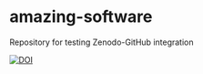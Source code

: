# amazing-software
Repository for testing Zenodo-GitHub integration

[![DOI](https://sandbox.zenodo.org/badge/71231809.svg)](https://sandbox.zenodo.org/badge/latestdoi/71231809)
